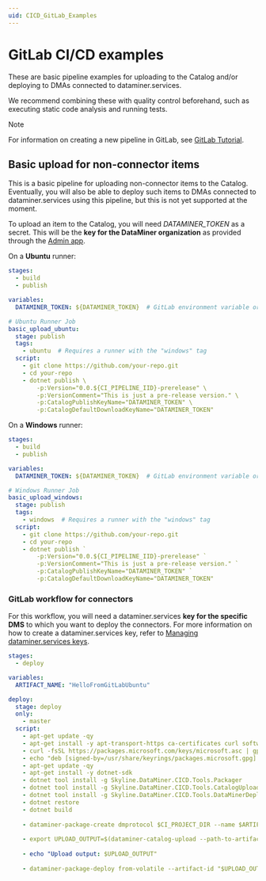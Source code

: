 ```yaml
---
uid: CICD_GitLab_Examples
---
```


# GitLab CI/CD examples

These are basic pipeline examples for uploading to the Catalog and/or deploying to DMAs connected to dataminer.services.

We recommend combining these with quality control beforehand, such as executing static code analysis and running tests.

> [!NOTE]
> For information on creating a new pipeline in GitLab, see [GitLab Tutorial](https://docs.gitlab.com/ee/ci/quick_start/).

## Basic upload for non-connector items

This is a basic pipeline for uploading non-connector items to the Catalog. Eventually, you will also be able to deploy such items to DMAs connected to dataminer.services using this pipeline, but this is not yet supported at the moment.

To upload an item to the Catalog, you will need *DATAMINER_TOKEN* as a secret. This will be the **key for the DataMiner organization** as provided through the [Admin app](xref:About_the_Admin_app).

On a **Ubuntu** runner:

```yml
stages:
  - build
  - publish

variables:
  DATAMINER_TOKEN: ${DATAMINER_TOKEN}  # GitLab environment variable or secrets vault

# Ubuntu Runner Job
basic_upload_ubuntu:
  stage: publish
  tags:
    - ubuntu  # Requires a runner with the "windows" tag
  script:
    - git clone https://github.com/your-repo.git
    - cd your-repo
    - dotnet publish \
        -p:Version="0.0.${CI_PIPELINE_IID}-prerelease" \
        -p:VersionComment="This is just a pre-release version." \
        -p:CatalogPublishKeyName="DATAMINER_TOKEN" \
        -p:CatalogDefaultDownloadKeyName="DATAMINER_TOKEN"
```

On a **Windows** runner:

```yml
stages:
  - build
  - publish

variables:
  DATAMINER_TOKEN: ${DATAMINER_TOKEN}  # GitLab environment variable or secrets vault

# Windows Runner Job
basic_upload_windows:
  stage: publish
  tags:
    - windows  # Requires a runner with the "windows" tag
  script:
    - git clone https://github.com/your-repo.git
    - cd your-repo
    - dotnet publish `
        -p:Version="0.0.${CI_PIPELINE_IID}-prerelease" `
        -p:VersionComment="This is just a pre-release version." `
        -p:CatalogPublishKeyName="DATAMINER_TOKEN" `
        -p:CatalogDefaultDownloadKeyName="DATAMINER_TOKEN"
```

### GitLab workflow for connectors

For this workflow, you will need a dataminer.services **key for the specific DMS** to which you want to deploy the connectors. For more information on how to create a dataminer.services key, refer to [Managing dataminer.services keys](xref:Managing_dataminer_services_keys).

```yml
stages:
  - deploy

variables:
  ARTIFACT_NAME: "HelloFromGitLabUbuntu"

deploy:
  stage: deploy
  only:
    - master
  script:
    - apt-get update -qy
    - apt-get install -y apt-transport-https ca-certificates curl software-properties-common
    - curl -fsSL https://packages.microsoft.com/keys/microsoft.asc | gpg --dearmor | tee /usr/share/keyrings/packages.microsoft.gpg > /dev/null
    - echo "deb [signed-by=/usr/share/keyrings/packages.microsoft.gpg] https://packages.microsoft.com/debian/$(lsb_release -rs)/prod $(lsb_release -cs) main" | tee /etc/apt/sources.list.d/microsoft.list > /dev/null
    - apt-get update -qy
    - apt-get install -y dotnet-sdk
    - dotnet tool install -g Skyline.DataMiner.CICD.Tools.Packager
    - dotnet tool install -g Skyline.DataMiner.CICD.Tools.CatalogUpload
    - dotnet tool install -g Skyline.DataMiner.CICD.Tools.DataMinerDeploy
    - dotnet restore
    - dotnet build
    
    - dataminer-package-create dmprotocol $CI_PROJECT_DIR --name $ARTIFACT_NAME --output $CI_PROJECT_DIR
    
    - export UPLOAD_OUTPUT=$(dataminer-catalog-upload --path-to-artifact "$CI_PROJECT_DIR/$ARTIFACT_NAME.dmprotocol" --dm-catalog-token $CI_JOB_TOKEN)
    
    - echo "Upload output: $UPLOAD_OUTPUT"
    
    - dataminer-package-deploy from-volatile --artifact-id "$UPLOAD_OUTPUT" --dm-system-token "$CI_JOB_TOKEN"
```
